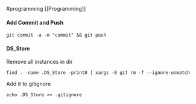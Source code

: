#programming
[[Programming]]



#### Add Commit and Push
```
git commit -a -m "commit" && git push
```

#### DS_Store

Remove all instances in dir
```
find . -name .DS_Store -print0 | xargs -0 git rm -f --ignore-unmatch
```

Add it to gitignore
```
echo .DS_Store >> .gitignore
```


